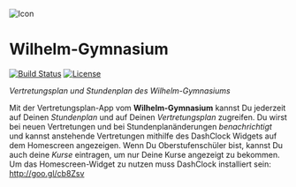 ![Icon](http://i.imgur.com/TQwTog6.png)

# Wilhelm-Gymnasium

[![Build Status](https://travis-ci.org/heinrichreimer/android-wg-planer.svg?branch=master)](https://travis-ci.org/heinrichreimer/android-wg-planer)
[![License](https://img.shields.io/github/license/heinrichreimer/android-wg-planer.svg)](https://github.com/heinrichreimer/android-wg-planer/blob/master/LICENSE.txt)

*Vertretungsplan und Stundenplan des Wilhelm-Gymnasiums*

Mit der Vertretungsplan-App vom **Wilhelm-Gymnasium** kannst Du jederzeit auf Deinen *Stundenplan* und auf Deinen *Vertretungsplan* zugreifen.
Du wirst bei neuen Vertretungen und bei Stundenplanänderungen *benachrichtigt* und kannst anstehende Vertretungen mithilfe des DashClock Widgets auf dem Homescreen angezeigen.
Wenn Du Oberstufenschüler bist, kannst Du auch deine *Kurse* eintragen, um nur Deine Kurse angezeigt zu bekommen.
Um das Homescreen-Widget zu nutzen muss DashClock installiert sein: http://goo.gl/cb8Zsv
